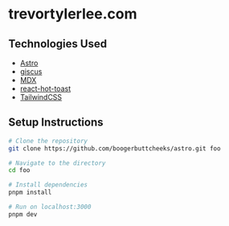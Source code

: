 # trevortylerlee.com

## Technologies Used

- [Astro](https://astro.build/)
- [giscus](https://giscus.app/)
- [MDX](https://docs.astro.build/en/guides/integrations-guide/mdx/)
- [react-hot-toast](https://react-hot-toast.com/)
- [TailwindCSS](https://tailwindcss.com/)

## Setup Instructions

```zsh
# Clone the repository
git clone https://github.com/boogerbuttcheeks/astro.git foo

# Navigate to the directory
cd foo

# Install dependencies
pnpm install

# Run on localhost:3000
pnpm dev
```
